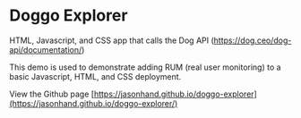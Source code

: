 # Doggo Explorer
HTML, Javascript, and CSS app that calls the Dog API (https://dog.ceo/dog-api/documentation/)


This demo is used to demonstrate adding RUM (real user monitoring) to a basic Javascript, HTML, and CSS deployment. 

View the Github page [https://jasonhand.github.io/doggo-explorer](https://jasonhand.github.io/doggo-explorer/)


